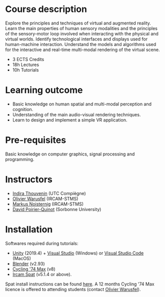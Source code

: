 <!-- See the course [Moodle](https://moodle-sciences.upmc.fr/moodle-2021/login/index.php) for logistic (timetable, etc.). -->

# Course description

Explore the principles and techniques of virtual and augmented reality. Learn the main properties of human sensory modalities and the principles of the sensory-motor loop involved when interacting with the physical and virtual worlds. Identify technological interfaces and displays used for human-machine interaction. Understand the models and algorithms used for the interactive and real-time multi-modal rendering of the virtual scene.

- 3 ECTS Credits
- 18h Lectures
- 10h Tutorials

<!--

# Table

First Header | Second Header | Third Header
:----------- |:-------------:| -----------:
Left         | Center        | Right
Left         | Center        | Right

-->


# Learning outcome

- Basic knowledge on human spatial and multi-modal perception and cognition.
- Understanding of the main audio-visual rendering techniques.
- Learn to design and implement a simple VR application.


# Pre-requisites

Basic knowledge on computer graphics, signal processing and programming.


# Instructors

- [Indira Thouvenin](https://www.hds.utc.fr/~ithouven/dokuwiki/) (UTC Compiègne)
- [Olivier Warusfel](https://www.ircam.fr/person/olivier-warusfel/) (IRCAM-STMS)
- [Markus Noisternig](https://www.noisternig.com/) (IRCAM-STMS)
- [David Poirier-Quinot](https://pyrapple.github.io/) (Sorbonne University)


# Installation

Softwares required during tutorials:

- [Unity](https://unity3d.com/get-unity/download/archive) (2019.4) + [Visual Studio](https://visualstudio.microsoft.com/fr/vs/unity-tools/) (Windows) or [Visual Studio Code](https://code.visualstudio.com) (MacOS)
- [Blender](https://www.blender.org/download/) (v2.93)
- [Cycling '74 Max](https://cycling74.com/products/max/) (v8)
- [Ircam Spat](https://forumnet.ircam.fr/product/spat-en/) (v5.1.4 or above).

<!-- Don't forget to [add the Spat folder to Max search path](https://docs.cycling74.com/max8/vignettes/file_preferences_window).  -->
Spat install instructions can be found [here](https://discussion.forum.ircam.fr/t/spat-5-for-max-read-this-first/21628).
A 12 months Cycling '74 Max licence is offered to attending students (contact [Olivier Warusfel](https://www.ircam.fr/person/olivier-warusfel/)).
